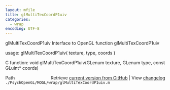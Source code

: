 ```yaml
---
layout: mfile
title: glMultiTexCoordP1uiv
categories:
  - wrap
encoding: UTF-8
---
```


glMultiTexCoordP1uiv  Interface to OpenGL function glMultiTexCoordP1uiv  

usage:  glMultiTexCoordP1uiv( texture, type, coords )  

C function:  void glMultiTexCoordP1uiv(GLenum texture, GLenum type, const GLuint\* coords)  


<div class="code_header" style="text-align:right;">
  <span style="float:left;">Path&nbsp;&nbsp;</span> <span class="counter">Retrieve <a href=
  "https://raw.github.com/Psychtoolbox-3/Psychtoolbox-3/beta/./PsychOpenGL/MOGL/wrap/glMultiTexCoordP1uiv.m">current version from GitHub</a> | View <a href=
  "https://github.com/Psychtoolbox-3/Psychtoolbox-3/commits/beta/./PsychOpenGL/MOGL/wrap/glMultiTexCoordP1uiv.m">changelog</a></span>
</div>
<div class="code">
  <code>./PsychOpenGL/MOGL/wrap/glMultiTexCoordP1uiv.m</code>
</div>
